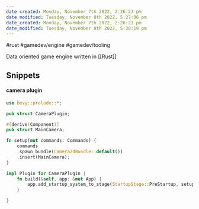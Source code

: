 ```yaml
---
date created: Monday, November 7th 2022, 2:26:23 pm
date modified: Tuesday, November 8th 2022, 5:27:06 pm
date_created: Monday, November 7th 2022, 2:26:23 pm
date_modified: Tuesday, November 8th 2022, 5:30:19 pm
---
```

#rust #gamedev/engine  #gamedev/tooling 

Data oriented game engine written in [[Rust]]

## Snippets

#### camera plugin
```rust
use bevy::prelude::*;

pub struct CameraPlugin;

#[derive(Component)]
pub struct MainCamera;

fn setup(mut commands: Commands) {
	commands
	.spawn_bundle(Camera2dBundle::default())
	.insert(MainCamera);
}

impl Plugin for CameraPlugin {
	fn build(&self, app: &mut App) {
		app.add_startup_system_to_stage(StartupStage::PreStartup, setup);
	}

}

```
